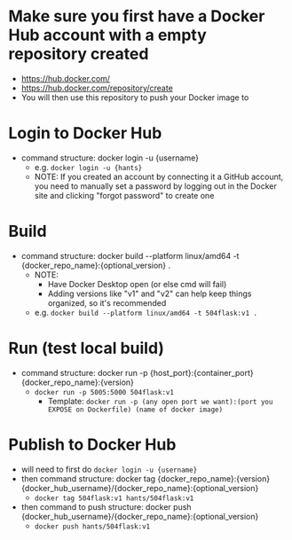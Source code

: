 # Make sure you first have a Docker Hub account with a empty repository created
- https://hub.docker.com/
- https://hub.docker.com/repository/create
- You will then use this repository to push your Docker image to

# Login to Docker Hub
- command structure: docker login -u {username}
    - e.g. `docker login -u {hants}`
    - NOTE: If you created an account by connecting it a GitHub account, you need to manually set a password by logging out in the Docker site and clicking "forgot password" to create one

# Build
- command structure: docker build --platform linux/amd64 -t {docker_repo_name}:{optional_version} .
    - NOTE: 
        - Have Docker Desktop open (or else cmd will fail)
        - Adding versions like "v1" and "v2" can help keep things organized, so it's recommended
    - e.g. `docker build --platform linux/amd64 -t 504flask:v1 .`

# Run (test local build)
- command structure: docker run -p {host_port}:{container_port} {docker_repo_name}:{version}
    - `docker run -p 5005:5000 504flask:v1`
        - Template: `docker run -p (any open port we want):(port you EXPOSE on Dockerfile) (name of docker image)`

# Publish to Docker Hub
- will need to first do `docker login -u {username}`
- then command structure: docker tag {docker_repo_name}:{version} {docker_hub_username}/{docker_repo_name}:{optional_version}
    - `docker tag 504flask:v1 hants/504flask:v1`
- then command to push structure: docker push {docker_hub_username}/{docker_repo_name}:{optional_version}
    - `docker push hants/504flask:v1`
